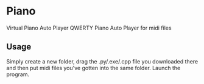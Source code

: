 # Piano
Virtual Piano Auto Player
QWERTY Piano Auto Player for midi files

## Usage 
Simply create a new folder, drag the .py/.exe/.cpp file you downloaded there and then put midi files you've gotten into the same folder.
Launch the program.
